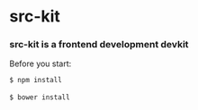 # src-kit

### src-kit is a frontend development devkit

Before you start:

`$ npm install` <br> <br>
`$ bower install`
